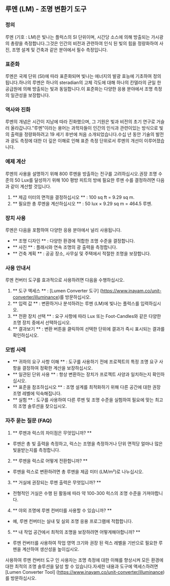 ## 루멘 (LM) - 조명 변환기 도구

### 정의
루멘 (기호 : LM)은 빛나는 플럭스의 SI 단위이며, 시간당 소스에 의해 방출되는 가시광의 총량을 측정합니다.그것은 인간의 비전과 관련하여 인식 된 빛의 힘을 정량화하여 사진, 조명 설계 및 건축과 같은 분야에서 필수 측정입니다.

### 표준화
루멘은 국제 단위 (SI)에 따라 표준화되며 빛나는 에너지의 발광 효능에 기초하여 정의됩니다.하나의 루멘은 하나의 steradian의 고체 각도에 대해 하나의 칸델라의 균일 한 공급원에 의해 방출되는 빛과 동일합니다.이 표준화는 다양한 응용 분야에서 조명 측정의 일관성을 보장합니다.

### 역사와 진화
루멘의 개념은 시간이 지남에 따라 진화했으며, 그 기원은 빛과 비전의 초기 연구로 거슬러 올라갑니다."루멘"이라는 용어는 과학자들이 인간의 인식과 관련이있는 방식으로 빛의 출력을 정량화하려고 19 세기 후반에 처음 소개되었습니다.수십 년 동안 기술의 발전과 광도 측정에 대한 더 깊은 이해로 인해 표준 측정 단위로서 루멘의 개선이 이루어졌습니다.

### 예제 계산
루멘의 사용을 설명하기 위해 800 루멘을 방출하는 전구를 고려하십시오.권장 조명 수준의 50 Lux를 달성하기 위해 100 평방 피트의 방에 필요한 루멘 수를 결정하려면 다음과 같이 계산할 것입니다.

1. ** 제곱 미터의 면적을 결정하십시오 ** : 100 sq ft = 9.29 sq m.
2. ** 필요한 총 루멘을 계산하십시오 ** : 50 lux × 9.29 sq m = 464.5 루멘.

### 장치 사용
루멘은 다음을 포함하여 다양한 응용 분야에서 널리 사용됩니다.
- ** 조명 디자인 ** : 다양한 환경에 적합한 조명 수준을 결정합니다.
- ** 사진 ** : 플래시와 연속 조명의 광 출력을 측정합니다.
- ** 건축 계획 ** : 공공 장소, 사무실 및 주택에서 적절한 조명을 보장합니다.

### 사용 안내서
루멘 컨버터 도구를 효과적으로 사용하려면 다음을 수행하십시오.
1. ** 도구 액세스 ** : [Lumen Converter 도구] (https://www.inayam.co/unit-converter/illuminance)를 방문하십시오.
2. ** 입력 값 ** : 변환하거나 분석하려는 루멘 (LM)에 빛나는 플럭스를 입력하십시오.
3. ** 전환 장치 선택 ** : 요구 사항에 따라 Lux 또는 Foot-Candles와 같은 다양한 조명 장치 중에서 선택하십시오.
4. ** 결과보기 ** : 변환 버튼을 클릭하여 선택한 단위에 결과가 즉시 표시되는 결과를 확인하십시오.

### 모범 사례
- ** 귀하의 요구 사항 이해 ** : 도구를 사용하기 전에 프로젝트의 특정 조명 요구 사항을 결정하여 정확한 계산을 보장하십시오.
- ** 일관된 단위 사용 ** : 항상 변환하는 장치가 프로젝트 사양과 일치하는지 확인하십시오.
- ** 표준을 참조하십시오 ** : 조명 설계를 최적화하기 위해 다른 공간에 대한 권장 조명 레벨에 익숙해집니다.
- ** 실험 ** : 도구를 사용하여 다른 루멘 및 조명 수준을 실험하여 필요에 맞는 최고의 조명 솔루션을 찾으십시오.

### 자주 묻는 질문 (FAQ)

1. ** 루멘과 럭스의 차이점은 무엇입니까? **
- 루멘은 총 빛 출력을 측정하고, 럭스는 조명을 측정하거나 단위 면적당 얼마나 많은 빛을받는지를 측정합니다.

2. ** 루멘을 럭스로 어떻게 전환합니까? **
- 루멘을 럭스로 변환하려면 총 루멘을 제곱 미터 (LM/m²)로 나누십시오.

3. ** 거실에 권장되는 루멘 출력은 무엇입니까? **
- 전형적인 거실은 수행 된 활동에 따라 약 100-300 럭스의 조명 수준을 가져야합니다.

4. ** 야외 조명에 루멘 컨버터를 사용할 수 있습니까? **
- 예, 루멘 컨버터는 실내 및 실외 조명 응용 프로그램에 적합합니다.

5. ** 내 작업 공간에서 최적의 조명을 보장하려면 어떻게해야합니까? **
- 루멘 컨버터를 사용하여 작업 영역 크기와 권장 된 럭스 레벨을 기반으로 필요한 루멘을 계산하여 생산성을 높이십시오.

사용하여 루멘 컨버터 도구 인 사용자는 조명 측정에 대한 이해를 향상시켜 모든 환경에 대한 최적의 조명 솔루션을 달성 할 수 있습니다.자세한 내용과 도구에 액세스하려면 [Lumen Converter Tool] (https://www.inayam.co/unit-converter/illuminance)를 방문하십시오.